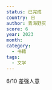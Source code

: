 ```yaml
---
status: 已完成
country: 日
author: 青海野灰
score: 6
year: 2023
month:
category:
  - 书籍
tags:
  - 文学
---
```

6/10 差强人意

